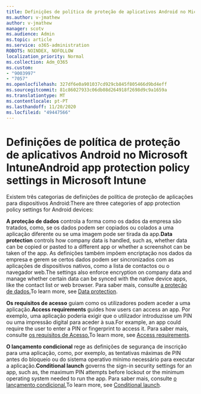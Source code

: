 ```yaml
---
title: Definições de política de proteção de aplicativos Android no Microsoft Intune
ms.author: v-jmathew
author: v-jmathew
manager: scotv
ms.audience: Admin
ms.topic: article
ms.service: o365-administration
ROBOTS: NOINDEX, NOFOLLOW
localization_priority: Normal
ms.collection: Adm_O365
ms.custom:
- "9003997"
- "7057"
ms.openlocfilehash: 327df6e0a901037cd929cb845f805466d9bd4eff
ms.sourcegitcommit: 81c86027933c06db08d264918f2698d9c9a1659a
ms.translationtype: MT
ms.contentlocale: pt-PT
ms.lasthandoff: 11/20/2020
ms.locfileid: "49447566"
---
```

# <a name="android-app-protection-policy-settings-in-microsoft-intune"></a><span data-ttu-id="41fb4-102">Definições de política de proteção de aplicativos Android no Microsoft Intune</span><span class="sxs-lookup"><span data-stu-id="41fb4-102">Android app protection policy settings in Microsoft Intune</span></span>

<span data-ttu-id="41fb4-103">Existem três categorias de definições de política de proteção de aplicações para dispositivos Android:</span><span class="sxs-lookup"><span data-stu-id="41fb4-103">There are three categories of app protection policy settings for Android devices:</span></span>

<span data-ttu-id="41fb4-104">**A proteção de dados** controla a forma como os dados da empresa são tratados, como, se os dados podem ser copiados ou colados a uma aplicação diferente ou se uma imagem pode ser tirada da app.</span><span class="sxs-lookup"><span data-stu-id="41fb4-104">**Data protection** controls how company data is handled, such as, whether data can be copied or pasted to a different app or whether a screenshot can be taken of the app.</span></span> <span data-ttu-id="41fb4-105">As definições também impõem encriptação nos dados da empresa e gerem se certos dados podem ser sincronizados com as aplicações de dispositivos nativos, como a lista de contactos ou o navegador web.</span><span class="sxs-lookup"><span data-stu-id="41fb4-105">The settings also enforce encryption on company data and manage whether certain data can be synced with the native device apps, like the contact list or web browser.</span></span> <span data-ttu-id="41fb4-106">Para saber mais, consulte [a proteção de dados.](https://go.microsoft.com/fwlink/?linkid=2135259)</span><span class="sxs-lookup"><span data-stu-id="41fb4-106">To learn more, see [Data protection](https://go.microsoft.com/fwlink/?linkid=2135259).</span></span>

<span data-ttu-id="41fb4-107">**Os requisitos de acesso** guiam como os utilizadores podem aceder a uma aplicação.</span><span class="sxs-lookup"><span data-stu-id="41fb4-107">**Access requirements** guides how users can access an app.</span></span> <span data-ttu-id="41fb4-108">Por exemplo, uma aplicação poderia exigir que o utilizador introduzisse um PIN ou uma impressão digital para aceder à sua.</span><span class="sxs-lookup"><span data-stu-id="41fb4-108">For example, an app could require the user to enter a PIN or fingerprint to access it.</span></span> <span data-ttu-id="41fb4-109">Para saber mais, consulte [os requisitos de Acesso.](https://go.microsoft.com/fwlink/?linkid=2135260)</span><span class="sxs-lookup"><span data-stu-id="41fb4-109">To learn more, see [Access requirements](https://go.microsoft.com/fwlink/?linkid=2135260).</span></span>

<span data-ttu-id="41fb4-110">**O lançamento condicional** rege as definições de segurança de inscrição para uma aplicação, como, por exemplo, as tentativas máximas de PIN antes do bloqueio ou do sistema operativo mínimo necessário para executar a aplicação.</span><span class="sxs-lookup"><span data-stu-id="41fb4-110">**Conditional launch** governs the sign-in security settings for an app, such as, the maximum PIN attempts before lockout or the minimum operating system needed to run the app.</span></span> <span data-ttu-id="41fb4-111">Para saber mais, consulte [o lançamento condicional.](https://go.microsoft.com/fwlink/?linkid=2135507)</span><span class="sxs-lookup"><span data-stu-id="41fb4-111">To learn more, see [Conditional launch](https://go.microsoft.com/fwlink/?linkid=2135507).</span></span>
